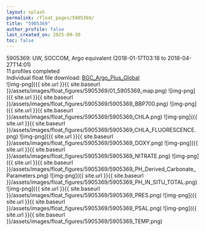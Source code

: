 ```yaml
---
layout: splash
permalink: /float_pages/5905369/
title: "5905369"
author_profile: false
last_created_on: 2025-09-30
toc: false
---
```

 
5905369: UW, SOCCOM, Argo equivalent (2018-01-17T03:18 to 2018-04-27T14:01)\
11 profiles completed\
Individual float file download: [BGC_Argo_Plus_Global](https://ftp.soest.hawaii.edu/bgc_argo_plus/Individual_Floats/outliers_removed/5905369_Sprof_processed.nc)\
![img-png]({{ site.url }}{{ site.baseurl }}/assets/images/float_figures/5905369/01_5905369_map.png)
![img-png]({{ site.url }}{{ site.baseurl }}/assets/images/float_figures/5905369/5905369_BBP700.png)
![img-png]({{ site.url }}{{ site.baseurl }}/assets/images/float_figures/5905369/5905369_CHLA.png)
![img-png]({{ site.url }}{{ site.baseurl }}/assets/images/float_figures/5905369/5905369_CHLA_FLUORESCENCE.png)
![img-png]({{ site.url }}{{ site.baseurl }}/assets/images/float_figures/5905369/5905369_DOXY.png)
![img-png]({{ site.url }}{{ site.baseurl }}/assets/images/float_figures/5905369/5905369_NITRATE.png)
![img-png]({{ site.url }}{{ site.baseurl }}/assets/images/float_figures/5905369/5905369_PH_Derived_Carbonate_Parameters.png)
![img-png]({{ site.url }}{{ site.baseurl }}/assets/images/float_figures/5905369/5905369_PH_IN_SITU_TOTAL.png)
![img-png]({{ site.url }}{{ site.baseurl }}/assets/images/float_figures/5905369/5905369_PRES.png)
![img-png]({{ site.url }}{{ site.baseurl }}/assets/images/float_figures/5905369/5905369_PSAL.png)
![img-png]({{ site.url }}{{ site.baseurl }}/assets/images/float_figures/5905369/5905369_TEMP.png)
